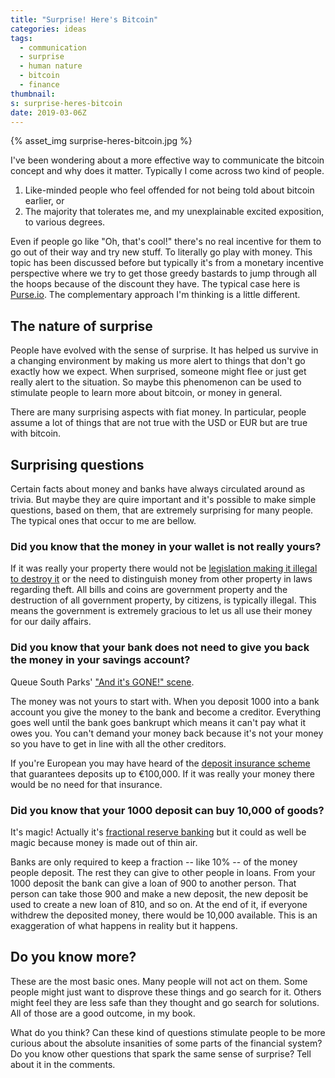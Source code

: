 ```yaml
---
title: "Surprise! Here's Bitcoin"
categories: ideas
tags:
  - communication
  - surprise
  - human nature
  - bitcoin
  - finance
thumbnail:
s: surprise-heres-bitcoin
date: 2019-03-06Z
---
```


{% asset_img surprise-heres-bitcoin.jpg %}

I've been wondering about a more effective way to communicate the bitcoin concept and why does it matter. Typically I come across two kind of people.

  1. Like-minded people who feel offended for not being told about bitcoin earlier, or
  2. The majority that tolerates me, and my unexplainable excited exposition, to various degrees.

Even if people go like "Oh, that's cool!" there's no real incentive for them to go out of their way and try new stuff. To literally go play with money. This topic has been discussed before but typically it's from a monetary incentive perspective where we try to get those greedy bastards to jump through all the hoops because of the discount they have. The typical case here is [Purse.io][1]. The complementary approach I'm thinking is a little different.

The nature of surprise
----------------------

People have evolved with the sense of surprise. It has helped us survive in a changing environment by making us more alert to things that don't go exactly how we expect. When surprised, someone might flee or just get really alert to the situation. So maybe this phenomenon can be used to stimulate people to learn more about bitcoin, or money in general.

There are many surprising aspects with fiat money. In particular, people assume a lot of things that are not true with the USD or EUR but are true with bitcoin.

Surprising questions
--------------------

Certain facts about money and banks have always circulated around as trivia. But maybe they are quire important and it's possible to make simple questions, based on them, that are extremely surprising for many people. The typical ones that occur to me are bellow.

### Did you know that the money in your wallet is not really yours?

If it was really your property there would not be [legislation making it illegal to destroy it][2] or the need to distinguish money from other property in laws regarding theft. All bills and coins are government property and the destruction of all government property, by citizens, is typically illegal. This means the government is extremely gracious to let us all use their money for our daily affairs.

### Did you know that your bank does not need to give you back the money in your savings account?

Queue South Parks' ["And it's GONE!" scene][3].

The money was not yours to start with. When you deposit 1000 into a bank account you give the money to the bank and become a creditor. Everything goes well until the bank goes bankrupt which means it can't pay what it owes you. You can't demand your money back because it's not your money so you have to get in line with all the other creditors.

If you're European you may have heard of the [deposit insurance scheme][4] that guarantees deposits up to €100,000. If it was really your money there would be no need for that insurance.

### Did you know that your 1000 deposit can buy 10,000 of goods?

It's magic! Actually it's [fractional reserve banking][5] but it could as well be magic because money is made out of thin air.

Banks are only required to keep a fraction -- like 10% -- of the money people deposit. The rest they can give to other people in loans. From your 1000 deposit the bank can give a loan of 900 to another person. That person can take those 900 and make a new deposit, the new deposit be used to create a new loan of 810, and so on. At the end of it, if everyone withdrew the deposited money, there would be 10,000 available. This is an exaggeration of what happens in reality but it happens.

Do you know more?
-----------------

These are the most basic ones. Many people will not act on them. Some people might just want to disprove these things and go search for it. Others might feel they are less safe than they thought and go search for solutions. All of those are a good outcome, in my book.

What do you think? Can these kind of questions stimulate people to be more curious about the absolute insanities of some parts of the financial system? Do you know other questions that spark the same sense of surprise? Tell about it in the comments.

[1]: https://purse.io
[2]: https://www.law.cornell.edu/uscode/text/18/333
[3]: https://youtu.be/TGwZVGKG30s
[4]: https://ec.europa.eu/info/business-economy-euro/banking-and-finance/banking-union/european-deposit-insurance-scheme_en
[5]: https://en.wikipedia.org/wiki/Fractional-reserve_banking

